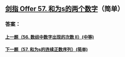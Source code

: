 ## [剑指 Offer 57. 和为s的两个数字](https://leetcode-cn.com/problems/merge-two-sorted-lists/)（简单）





### 答案：



#### [上一题（56. 数组中数字出现的次数 II）(中等)](https://github.com/sdwwld/leetCode/blob/master/src/main/java/com/wld/java/offer/剑指Offer56-II.md)

#### [下一题（57. 和为s的连续正数序列）(简单)](https://github.com/sdwwld/leetCode/blob/master/src/main/java/com/wld/java/offer/剑指Offer57-II.md)